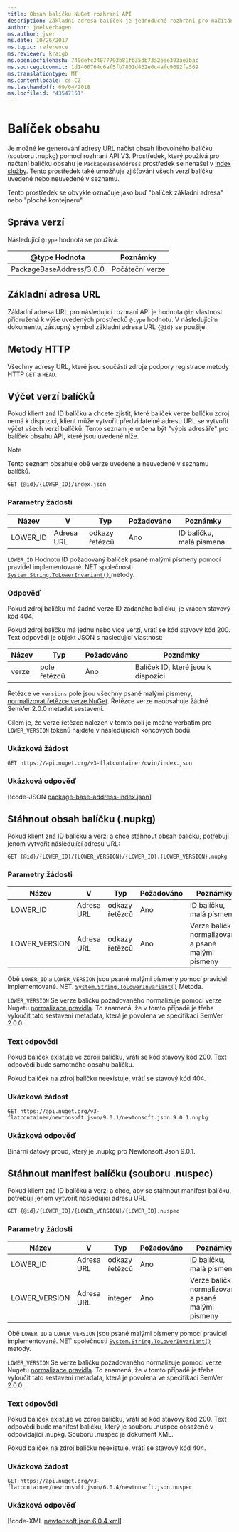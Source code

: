 ```yaml
---
title: Obsah balíčku NuGet rozhraní API
description: Základní adresa balíček je jednoduché rozhraní pro načítání samotném balíčku.
author: joelverhagen
ms.author: jver
ms.date: 10/26/2017
ms.topic: reference
ms.reviewer: kraigb
ms.openlocfilehash: 740defc34077793b81fb35db73a2eee393ae3bac
ms.sourcegitcommit: 1d1406764c6af5fb7801d462e0c4afc9092fa569
ms.translationtype: MT
ms.contentlocale: cs-CZ
ms.lasthandoff: 09/04/2018
ms.locfileid: "43547151"
---
```

# <a name="package-content"></a>Balíček obsahu

Je možné ke generování adresy URL načíst obsah libovolného balíčku (souboru .nupkg) pomocí rozhraní API V3. Prostředek, který používá pro načtení balíčku obsahu je `PackageBaseAddress` prostředek se nenašel v [index služby](service-index.md). Tento prostředek také umožňuje zjišťování všech verzí balíčku uvedené nebo neuvedené v seznamu.

Tento prostředek se obvykle označuje jako buď "balíček základní adresa" nebo "ploché kontejneru".

## <a name="versioning"></a>Správa verzí

Následující `@type` hodnota se používá:

@type Hodnota              | Poznámky
------------------------ | -----
PackageBaseAddress/3.0.0 | Počáteční verze

## <a name="base-url"></a>Základní adresa URL

Základní adresa URL pro následující rozhraní API je hodnota `@id` vlastnost přidružená k výše uvedených prostředků `@type` hodnotu. V následujícím dokumentu, zástupný symbol základní adresa URL `{@id}` se použije.

## <a name="http-methods"></a>Metody HTTP

Všechny adresy URL, které jsou součástí zdroje podpory registrace metody HTTP `GET` a `HEAD`.

## <a name="enumerate-package-versions"></a>Výčet verzí balíčků

Pokud klient zná ID balíčku a chcete zjistit, které balíček verze balíčku zdroj nemá k dispozici, klient může vytvořit předvídatelné adresu URL se vytvořit výčet všech verzí balíčků. Tento seznam je určena být "výpis adresáře" pro balíček obsahu API, které jsou uvedené níže.

> [!Note]
> Tento seznam obsahuje obě verze uvedené a neuvedené v seznamu balíčků.

    GET {@id}/{LOWER_ID}/index.json

### <a name="request-parameters"></a>Parametry žádosti

Název     | V     | Typ    | Požadováno | Poznámky
-------- | ------ | ------- | -------- | -----
LOWER_ID | Adresa URL    | odkazy řetězců  | Ano      | ID balíčku, malá písmena

`LOWER_ID` Hodnotu ID požadovaný balíček psané malými písmeny pomocí pravidel implementované. NET společnosti [ `System.String.ToLowerInvariant()` ](/dotnet/api/system.string.tolowerinvariant?view=netstandard-2.0#System_String_ToLowerInvariant) metody.

### <a name="response"></a>Odpověď

Pokud zdroj balíčku má žádné verze ID zadaného balíčku, je vrácen stavový kód 404.

Pokud zdroj balíčku má jednu nebo více verzí, vrátí se kód stavový kód 200. Text odpovědi je objekt JSON s následující vlastnost:

Název     | Typ             | Požadováno | Poznámky
-------- | ---------------- | -------- | -----
verze | pole řetězců | Ano      | Balíček ID, které jsou k dispozici

Řetězce ve `versions` pole jsou všechny psané malými písmeny, [normalizovat řetězce verze NuGet](../reference/package-versioning.md#normalized-version-numbers). Řetězce verze neobsahuje žádné SemVer 2.0.0 metadat sestavení.

Cílem je, že verze řetězce nalezen v tomto poli je možné verbatim pro `LOWER_VERSION` tokenů najdete v následujících koncových bodů.

### <a name="sample-request"></a>Ukázková žádost

    GET https://api.nuget.org/v3-flatcontainer/owin/index.json

### <a name="sample-response"></a>Ukázková odpověď

[!code-JSON [package-base-address-index.json](./_data/package-base-address-index.json)]

## <a name="download-package-content-nupkg"></a>Stáhnout obsah balíčku (.nupkg)

Pokud klient zná ID balíčku a verzi a chce stáhnout obsah balíčku, potřebují jenom vytvořit následující adresu URL:

    GET {@id}/{LOWER_ID}/{LOWER_VERSION}/{LOWER_ID}.{LOWER_VERSION}.nupkg

### <a name="request-parameters"></a>Parametry žádosti

Název          | V     | Typ   | Požadováno | Poznámky
------------- | ------ | ------ | -------- | -----
LOWER_ID      | Adresa URL    | odkazy řetězců | Ano      | ID balíčku, malá písmena
LOWER_VERSION | Adresa URL    | odkazy řetězců | Ano      | Verze balíčku, normalizovaná a psané malými písmeny

Obě `LOWER_ID` a `LOWER_VERSION` jsou psané malými písmeny pomocí pravidel implementované. NET. [`System.String.ToLowerInvariant()`](/dotnet/api/system.string.tolowerinvariant?view=netstandard-2.0#System_String_ToLowerInvariant)
Metoda.

`LOWER_VERSION` Se verze balíčku požadovaného normalizuje pomocí verze Nugetu [normalizace pravidla](../reference/package-versioning.md#normalized-version-numbers). To znamená, že v tomto případě je třeba vyloučit tato sestavení metadata, která je povolena ve specifikaci SemVer 2.0.0.

### <a name="response-body"></a>Text odpovědi

Pokud balíček existuje ve zdroji balíčku, vrátí se kód stavový kód 200. Text odpovědi bude samotného obsahu balíčku.

Pokud balíček na zdroj balíčku neexistuje, vrátí se stavový kód 404.

### <a name="sample-request"></a>Ukázková žádost

    GET https://api.nuget.org/v3-flatcontainer/newtonsoft.json/9.0.1/newtonsoft.json.9.0.1.nupkg

### <a name="sample-response"></a>Ukázková odpověď

Binární datový proud, který je .nupkg pro Newtonsoft.Json 9.0.1.

## <a name="download-package-manifest-nuspec"></a>Stáhnout manifest balíčku (souboru .nuspec)

Pokud klient zná ID balíčku a verzi a chce, aby se stáhnout manifest balíčku, potřebují jenom vytvořit následující adresu URL:

    GET {@id}/{LOWER_ID}/{LOWER_VERSION}/{LOWER_ID}.nuspec

### <a name="request-parameters"></a>Parametry žádosti

Název          | V     | Typ    | Požadováno | Poznámky
------------- | ------ | ------- | -------- | -----
LOWER_ID      | Adresa URL    | odkazy řetězců  | Ano      | ID balíčku, malá písmena
LOWER_VERSION | Adresa URL    | integer | Ano      | Verze balíčku, normalizovaná a psané malými písmeny

Obě `LOWER_ID` a `LOWER_VERSION` jsou psané malými písmeny pomocí pravidel implementované. NET společnosti [ `System.String.ToLowerInvariant()` ](/dotnet/api/system.string.tolowerinvariant?view=netstandard-2.0#System_String_ToLowerInvariant) metody.

`LOWER_VERSION` Se verze balíčku požadovaného normalizuje pomocí verze Nugetu [normalizace pravidla](../reference/package-versioning.md#normalized-version-numbers). To znamená, že v tomto případě je třeba vyloučit tato sestavení metadata, která je povolena ve specifikaci SemVer 2.0.0.

### <a name="response-body"></a>Text odpovědi

Pokud balíček existuje ve zdroji balíčku, vrátí se kód stavový kód 200. Text odpovědi bude manifest balíčku, který je souboru .nuspec obsažené v odpovídající .nupkg. Souboru .nuspec je dokument XML.

Pokud balíček na zdroj balíčku neexistuje, vrátí se stavový kód 404.

### <a name="sample-request"></a>Ukázková žádost

    GET https://api.nuget.org/v3-flatcontainer/newtonsoft.json/6.0.4/newtonsoft.json.nuspec

### <a name="sample-response"></a>Ukázková odpověď

[!code-XML [newtonsoft.json.6.0.4.xml](./_data/newtonsoft.json.6.0.4.xml)]
